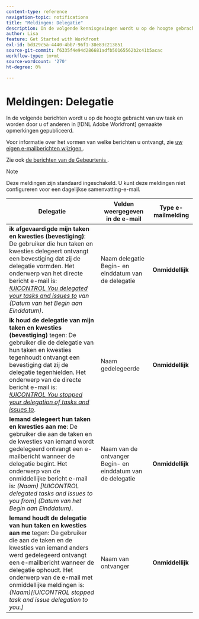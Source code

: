 ```yaml
---
content-type: reference
navigation-topic: notifications
title: "Meldingen: Delegatie"
description: In de volgende kennisgevingen wordt u op de hoogte gebracht van uw taak en worden delegaties of andere delegaties voor u in Adobe Workfront gepubliceerd.
author: Lisa
feature: Get Started with Workfront
exl-id: bd329c5a-4440-4bb7-96f1-30e83c213851
source-git-commit: f6335f4e94d286681adfb50165562b2c41b5acac
workflow-type: tm+mt
source-wordcount: '270'
ht-degree: 0%

---
```


# Meldingen: Delegatie

In de volgende berichten wordt u op de hoogte gebracht van uw taak en worden door u of anderen in [!DNL Adobe Workfront] gemaakte opmerkingen gepubliceerd.

Voor informatie over het vormen van welke berichten u ontvangt, zie [ uw eigen e-mailberichten wijzigen ](activate-or-deactivate-your-own-event-notifications.md).

Zie ook [ de berichten van de Gebeurtenis ](event-notifications.md).

>[!NOTE]
>
>Deze meldingen zijn standaard ingeschakeld. U kunt deze meldingen niet configureren voor een dagelijkse samenvatting-e-mail.

| Delegatie | Velden weergegeven in de e-mail | Type e-mailmelding |
|------------------------------------------------------------------------------------------------------------------------------------------------------------------------------------------------------------------------------------------------------------------------------------------------|-----------------------------------------------------|----------------------------|
| **ik afgevaardigde mijn taken en kwesties (bevestiging)**: De gebruiker die hun taken en kwesties delegeert ontvangt een bevestiging dat zij de delegatie vormden. Het onderwerp van het directe bericht e-mail is: *[!UICONTROL You delegated your tasks and issues to](Naam) van (Datum van het Begin aan Einddatum)*. | Naam delegatie Begin- en einddatum van de delegatie | **Onmiddellijk** |
| **ik houd de delegatie van mijn taken en kwesties (bevestiging)** tegen: De gebruiker die de delegatie van hun taken en kwesties tegenhoudt ontvangt een bevestiging dat zij de delegatie tegenhielden. Het onderwerp van de directe bericht e-mail is: *[!UICONTROL You stopped your delegation of tasks and issues to](Naam)*. | Naam gedelegeerde | **Onmiddellijk** |
| **Iemand delegeert hun taken en kwesties aan me**: De gebruiker die aan de taken en de kwesties van iemand wordt gedelegeerd ontvangt een e-mailbericht wanneer de delegatie begint. Het onderwerp van de onmiddellijke bericht e-mail is: *(Naam) [!UICONTROL delegated tasks and issues to you from] (Datum van het Begin aan Einddatum)*. | Naam van de ontvanger Begin- en einddatum van de delegatie | **Onmiddellijk** |
| **Iemand houdt de delegatie van hun taken en kwesties aan me** tegen: De gebruiker die aan de taken en de kwesties van iemand anders werd gedelegeerd ontvangt een e-mailbericht wanneer de delegatie ophoudt. Het onderwerp van de e-mail met onmiddellijke meldingen is: *(Naam)[!UICONTROL stopped task and issue delegation to you.]* | Naam van ontvanger | **Onmiddellijk** |
